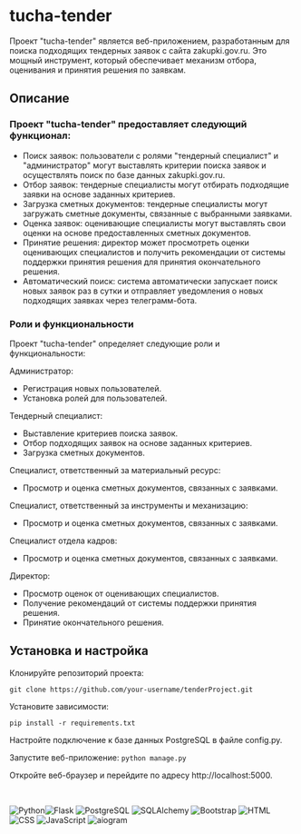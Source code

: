 # tucha-tender
Проект "tucha-tender" является веб-приложением, разработанным для поиска подходящих тендерных заявок с сайта zakupki.gov.ru. Это мощный инструмент, который обеспечивает механизм отбора, оценивания и принятия решения по заявкам.

<h2>Описание</h2>
<h3>Проект "tucha-tender" предоставляет следующий функционал:</h3>

* Поиск заявок: пользователи с ролями "тендерный специалист" и "администратор" могут выставлять критерии поиска заявок и осуществлять поиск по базе данных zakupki.gov.ru.
* Отбор заявок: тендерные специалисты могут отбирать подходящие заявки на основе заданных критериев.
* Загрузка сметных документов: тендерные специалисты могут загружать сметные документы, связанные с выбранными заявками.
* Оценка заявок: оценивающие специалисты могут выставлять свои оценки на основе предоставленных сметных документов.
* Принятие решения: директор может просмотреть оценки оценивающих специалистов и получить рекомендации от системы поддержки принятия решения для принятия окончательного решения.
* Автоматический поиск: система автоматически запускает поиск новых заявок раз в сутки и отправляет уведомления о новых подходящих заявках через телеграмм-бота.

<h3>Роли и функциональности</h3>
Проект "tucha-tender" определяет следующие роли и функциональности:

Администратор:

+ Регистрация новых пользователей.
+ Установка ролей для пользователей.

Тендерный специалист:

+ Выставление критериев поиска заявок.
+ Отбор подходящих заявок на основе заданных критериев.
+ Загрузка сметных документов.

Специалист, ответственный за материальный ресурс:

+ Просмотр и оценка сметных документов, связанных с заявками.
  
Специалист, ответственный за инструменты и механизацию:

+ Просмотр и оценка сметных документов, связанных с заявками.

Специалист отдела кадров:

+ Просмотр и оценка сметных документов, связанных с заявками.

Директор:

+ Просмотр оценок от оценивающих специалистов.
+ Получение рекомендаций от системы поддержки принятия решения.
+ Принятие окончательного решения.

<h2>Установка и настройка </h2>

Клонируйте репозиторий проекта:

```git clone https://github.com/your-username/tenderProject.git```

Установите зависимости:

```pip install -r requirements.txt```

Настройте подключение к базе данных PostgreSQL в файле config.py.

Запустите веб-приложение:
```python manage.py```

Откройте веб-браузер и перейдите по адресу http://localhost:5000.

<br>

<img src="https://img.shields.io/badge/python-3.9-blue.svg" alt="Python"><img src="https://img.shields.io/badge/flask-2.0.1-blue.svg" alt="Flask">
<img src="https://img.shields.io/badge/postgresql-13.3-blue.svg" alt="PostgreSQL">
<img src="https://img.shields.io/badge/sqlalchemy-1.4.22-blue.svg" alt="SQLAlchemy">
<img src="https://img.shields.io/badge/bootstrap-5.1.0-blue.svg" alt="Bootstrap">
<img src="https://img.shields.io/badge/html-5-blue.svg" alt="HTML">
<img src="https://img.shields.io/badge/css-3-blue.svg" alt="CSS">
<img src="https://img.shields.io/badge/javascript-ES6-blue.svg" alt="JavaScript">
<img src="https://img.shields.io/badge/aiogram-2.15-blue.svg" alt="aiogram">
